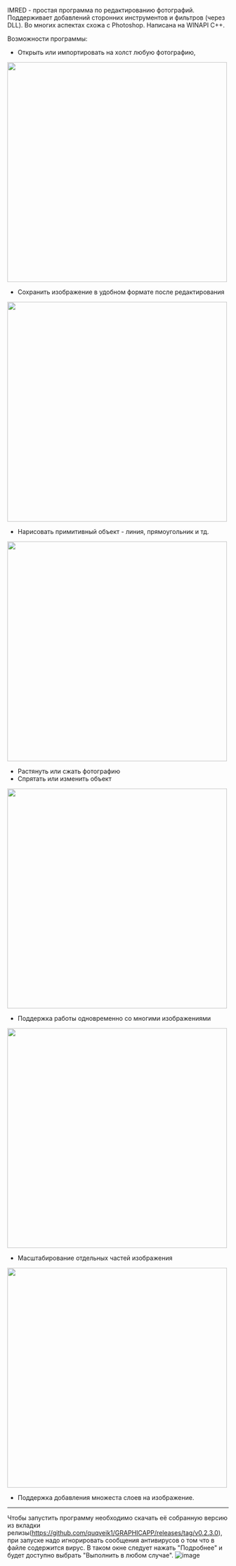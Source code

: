 IMRED - простая программа по редактированию фотографий. Поддерживает добавлений сторонних инструментов и фильтров (через DLL). Во многих аспектах схожа с Photoshop. Написана на WINAPI C++. 

Возможности программы: 
- Открыть или импортировать на холст любую фотографию, 


<img src="https://user-images.githubusercontent.com/64206443/182854548-5493df0f-4b0f-462f-ae83-fcb3d7c1221d.png" width="500">

- Сохранить изображение в удобном формате после редактирования


<img src="https://user-images.githubusercontent.com/64206443/182854882-eaae5da0-4436-47eb-acc9-706e0200fe26.png" width="500">

- Нарисовать примитивный объект - линия, прямоугольник и тд.


<img src="https://user-images.githubusercontent.com/64206443/182887519-8bdfe034-2045-446b-b26c-abaea4d3cd8b.png" width="500">

- Растянуть или сжать фотографию
- Спрятать или изменить объект

<img src="https://user-images.githubusercontent.com/64206443/182855280-365db4ca-9b22-4d17-bdec-b1cfa9bce683.png" width="500">

- Поддержка работы одновременно со многими изображениями


<img src="https://user-images.githubusercontent.com/64206443/182855149-a77719ec-10ab-4451-8693-fea855a967c4.png" width="500">

- Масштабирование отдельных частей изображения

<img src="https://user-images.githubusercontent.com/64206443/182855416-b7e66951-b153-41f8-92a7-ae3a7207d623.png" width="500">

- Поддержка добавления множеста слоев на изображение.
______________________________________________________________________________________________________________
Чтобы запустить программу необходимо скачать её собранную версию из вкладки релизы(https://github.com/quqveik1/GRAPHICAPP/releases/tag/v0.2.3.0),
при запуске надо игнорировать сообщения антивирусов о том что в файле содержится вирус.
В таком окне следует нажать "Подробнее" и будет доступно выбрать "Выполнить в любом случае".
![image](https://user-images.githubusercontent.com/64206443/182900255-ab4c0823-abb7-421c-9441-17539b89a4f0.png)




